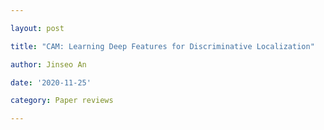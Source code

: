 ```yaml
---

layout: post

title: "CAM: Learning Deep Features for Discriminative Localization"

author: Jinseo An

date: '2020-11-25'

category: Paper reviews

---
```


